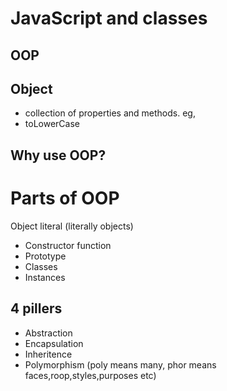 # JavaScript and classes

## OOP

## Object
- collection of properties and methods.
eg,
- toLowerCase

## Why use OOP?


# Parts of OOP
Object literal (literally objects)

- Constructor function
- Prototype
- Classes
- Instances

## 4 pillers

- Abstraction
- Encapsulation
- Inheritence
- Polymorphism (poly means many, phor means faces,roop,styles,purposes  etc)